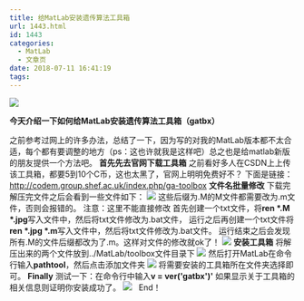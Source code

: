```yaml
---
title: 给MatLab安装遗传算法工具箱
url: 1443.html
id: 1443
categories:
  - MatLab
  - 文章页
date: 2018-07-11 16:41:19
tags:
---
```


![](http://47.100.4.8/wp-content/uploads/2018/07/QQ图片20180706191552.png)

**今天介绍一下如何给MatLab安装遗传算法工具箱（gatbx）**

之前参考过网上的许多办法，总结了一下，因为写的对我的MatLab版本都不太合适，每个都有要调整的地方（ps：这也许就我是这样吧）总之也是给matlab新版的朋友提供一个方法吧。 **首先先去官网下载工具箱** 之前看好多人在CSDN上上传该工具箱，都要5到10个C币，这也太黑了，官网上明明免费好不？ 下面是链接：http://codem.group.shef.ac.uk/index.php/ga-toolbox **文件名批量修改** 下载完解压完文件之后会看到一些文件如下： ![](http://47.100.4.8/wp-content/uploads/2018/07/QQ图片20180711162859.png) 这些后缀为.M的M文件都需要改为.m文件，否则会报错的。 注意：这里不能直接修改 首先创建一个txt文件，将**ren *.M *.jpg**写入文件中，然后将txt文件修改为.bat文件， 运行之后再创建一个txt文件将**ren *.jpg *.m**写入文件中，然后将txt文件修改为.bat文件。 运行结束之后会发现所有.M的文件后缀都改为了.m。这样对文件的修改就ok了！ ![](http://47.100.4.8/wp-content/uploads/2018/07/QQ图片20180711163515.png) **安装工具箱** 将解压出来的两个文件放到../MatLab/toolbox文件目录下 ![](http://47.100.4.8/wp-content/uploads/2018/07/QQ图片20180711163429.png) 然后打开MatLab在命令行输入**pathtool**，然后点击添加文件夹 ![](http://47.100.4.8/wp-content/uploads/2018/07/QQ图片20180711163744.png) 将需要安装的工具箱所在文件夹选择即可。 **Finally** 测试一下：在命令行中输入**v = ver('gatbx')'** 如果显示关于工具箱的相关信息则证明你安装成功了。 ![](http://47.100.4.8/wp-content/uploads/2018/07/QQ图片20180711163918.png)   End！